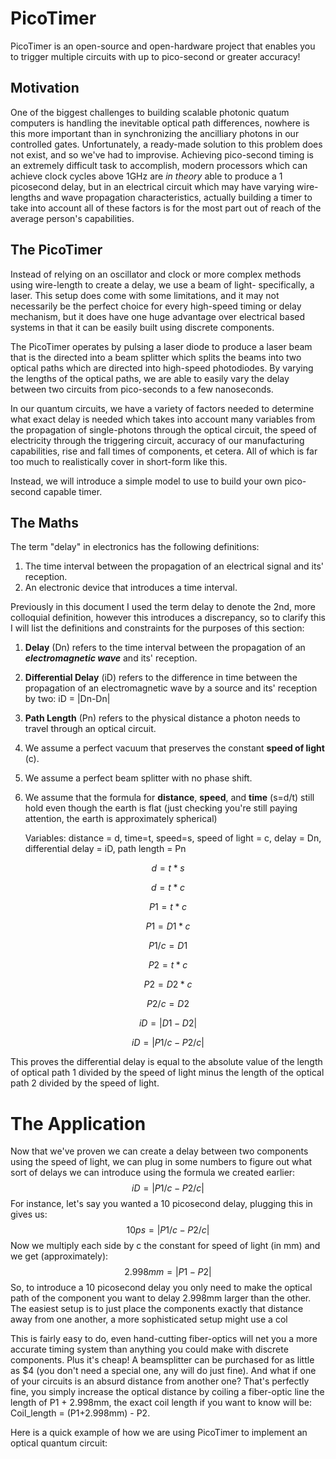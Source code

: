 # PicoTimer
PicoTimer is an open-source and open-hardware project that enables you to trigger multiple circuits with up to pico-second or greater accuracy!

## Motivation

One of the biggest challenges to building scalable photonic quatum computers is handling the inevitable optical path differences, nowhere is this more important than in synchronizing the ancilliary photons in our controlled gates. Unfortunately, a ready-made solution to this problem does not exist, and so we've had to improvise. Achieving pico-second timing is an extremely difficult task to accomplish, modern processors which can achieve clock cycles above 1GHz are *in theory* able to produce a 1 picosecond delay, but in an electrical circuit which may have varying wire-lengths and wave propagation characteristics, actually building a timer to take into account all of these factors is for the most part out of reach of the average person's capabilities.

## The PicoTimer

Instead of relying on an oscillator and clock or more complex methods using wire-length to create a delay, we use a beam of light- specifically, a laser. This setup does come with some limitations, and it may not necessarily be the perfect choice for every high-speed timing or delay mechanism, but it does have one huge advantage over electrical based systems in that it can be easily built using discrete components.

The PicoTimer operates by pulsing a laser diode to produce a laser beam that is the directed into a beam splitter which splits the beams into two optical paths which are directed into high-speed photodiodes. By varying the lengths of the optical paths, we are able to easily vary the delay between two circuits from pico-seconds to a few nanoseconds.

In our quantum circuits, we have a variety of factors needed to determine what exact delay is needed which takes into account many variables from the propagation of single-photons through the optical circuit, the speed of electricity through the triggering circuit, accuracy of our manufacturing capabilities, rise and fall times of components, et cetera. All of which is far too much to realistically cover in short-form like this.

Instead, we will introduce a simple model to use to build your own pico-second capable timer.

## The Maths 

The term "delay" in electronics has the following definitions:

1. The time interval between the propagation of an electrical signal and its' reception.
2. An electronic device that introduces a time interval.

Previously in this document I used the term delay to denote the 2nd, more colloquial definition, however this introduces a discrepancy, so to clarify this I will list the definitions and constraints for the purposes of this section:

1. **Delay** (Dn) refers to the time interval between the propagation of an ***electromagnetic wave*** and its' reception.

2. **Differential Delay** (iD) refers to the difference in time between the propagation of an electromagnetic wave by a source and its' reception by two: iD = |Dn-Dn|

3. **Path Length** (Pn) refers to the physical distance a photon needs to travel through an optical circuit.

4. We assume a perfect vacuum that preserves the constant **speed of light** (c).

5. We assume a perfect beam splitter with no phase shift.

6. We assume that the formula for **distance**, **speed**, and **time** (s=d/t) still hold even though the earth is flat (just checking you're still paying attention, the earth is approximately spherical)

   Variables: distance = d, time=t, speed=s, speed of light = c, delay = Dn, differential delay = iD, path length = Pn

$$
d = t*s
$$

$$
d=t*c
$$

$$
P1 = t * c
$$

$$
P1 = D1 * c
$$

$$
P1/c = D1
$$

$$
P2 = t*c
$$

$$
P2 = D2 * c
$$

$$
P2/c = D2
$$

$$
iD = |D1 - D2|
$$

$$
iD = |P1/c - P2/c|
$$



This proves the differential delay is equal to the absolute value of the length of optical path 1 divided by the speed of light minus the length of the optical path 2 divided by the speed of light.

# The Application



Now that we've proven we can create a delay between two components using the speed of light, we can plug in some numbers to figure out what sort of delays we can introduce using the formula we created earlier:
$$
iD = |P1/c - P2/c|
$$
For instance, let's say you wanted a 10 picosecond delay, plugging this in gives us:
$$
10ps = |P1/c - P2/c|
$$
Now we multiply each side by c the constant for speed of light (in mm) and we get (approximately):
$$
2.998mm = |P1 - P2|
$$
So, to introduce a 10 picosecond delay you only need to make the optical path of the component you want to delay 2.998mm larger than the other. The easiest setup is to just place the components exactly that distance away from one another, a more sophisticated setup might use a col

This is fairly easy to do, even hand-cutting fiber-optics will net you a more accurate timing system than anything you could make with discrete components. Plus it's cheap! A beamsplitter can be purchased for as little as $4 (you don't need a special one, any will do just fine). And what if one of your circuits is an absurd distance from another one? That's perfectly fine, you simply increase the optical distance by coiling a fiber-optic line the length of P1 + 2.998mm, the exact coil length if you want to know will be:
Coil_length = (P1+2.998mm) - P2.

Here is a quick example of how we are using PicoTimer to implement an optical quantum circuit:


